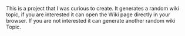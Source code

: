 This is a project that I was curious to create. It generates a random wiki topic, if you are interested it can open the Wiki page directly in your browser. If you are not interested it can generate another random wiki Topic.
